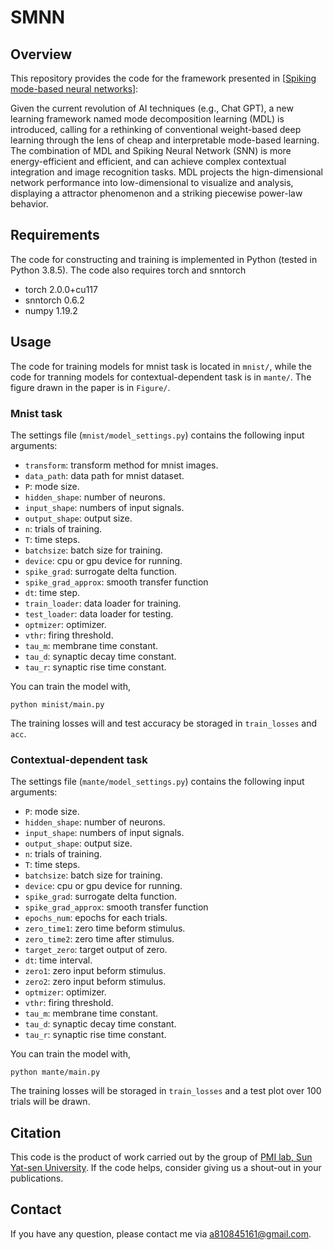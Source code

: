 # SMNN

## Overview

This repository provides the code for the framework presented in [[Spiking mode-based neural networks](https://arxiv.org/abs/2310.14621)]:

Given the current revolution of AI techniques (e.g., Chat GPT), a new learning framework named mode decomposition learning (MDL) is introduced, calling for a rethinking of conventional weight-based deep learning through the lens of cheap and interpretable mode-based learning. The combination of MDL and Spiking Neural Network (SNN) is more energy-efficient and efficient, and can achieve complex contextual integration and image recognition tasks. MDL projects the hign-dimensional network performance into low-dimensional to visualize and analysis, displaying a attractor phenomenon and a striking piecewise power-law behavior.

## Requirements

The code for constructing and training  is implemented in Python (tested in Python 3.8.5). The code also requires torch and snntorch

- torch 2.0.0+cu117
- snntorch 0.6.2
- numpy 1.19.2


## Usage
The code for training models for mnist task is located in `mnist/`, while the code for tranning models for contextual-dependent task is in `mante/`. The figure drawn in the paper is in `Figure/`.

### Mnist task

The settings file (`mnist/model_settings.py`) contains the following input arguments:
  - `transform`: transform method for mnist images.
  - `data_path`: data path for mnist dataset.
  - `P`: mode size.
  - `hidden_shape`: number of neurons.
  - `input_shape`: numbers of input signals.
  - `output_shape`: output size.
  - `n`: trials of training.
  - `T`: time steps.
  - `batchsize`: batch size for training.
  - `device`: cpu or gpu device for running.
  - `spike_grad`: surrogate delta function.
  - `spike_grad_approx`: smooth transfer function
  - `dt`: time step.
  - `train_loader`: data loader for training.
  - `test_loader`: data loader for testing.
  - `optmizer`: optimizer.
  - `vthr`: firing threshold.
  - `tau_m`: membrane time constant.
  - `tau_d`: synaptic decay time constant.
  - `tau_r`: synaptic rise time constant.

You can train the model with,

```
python minist/main.py 
```

 The training losses will and test accuracy be storaged in `train_losses` and `acc`.
 
 
### Contextual-dependent task

The settings file (`mante/model_settings.py`) contains the following input arguments:
  - `P`: mode size.
  - `hidden_shape`: number of neurons.
  - `input_shape`: numbers of input signals.
  - `output_shape`: output size.
  - `n`: trials of training.
  - `T`: time steps.
  - `batchsize`: batch size for training.
  - `device`: cpu or gpu device for running.
  - `spike_grad`: surrogate delta function.
  - `spike_grad_approx`: smooth transfer function
  - `epochs_num`: epochs for each trials.
  - `zero_time1`: zero time beform stimulus.
  - `zero_time2`: zero time after stimulus.
  - `target_zero`: target output of zero.
  - `dt`: time interval.
  - `zero1`: zero input beform stimulus.
  - `zero2`: zero input beform stimulus.
  - `optmizer`: optimizer.
  - `vthr`: firing threshold.
  - `tau_m`: membrane time constant.
  - `tau_d`: synaptic decay time constant.
  - `tau_r`: synaptic rise time constant.

You can train the model with,

```
python mante/main.py 
```

 The training losses will be storaged in `train_losses` and a test plot over 100 trials will be drawn.

## Citation
This code is the product of work carried out by the group of [PMI lab, Sun Yat-sen University](https://www.labxing.com/hphuang2018). If the code helps, consider giving us a shout-out in your publications.

## Contact
If you have any question, please contact me via [a810845161@gmail.com](a810845161@gmail.com).
